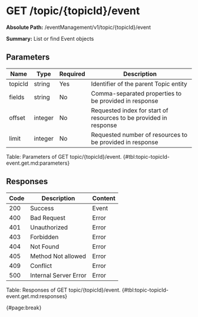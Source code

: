 <!--
    ATTENTION: This file was generated via gradle!
               Do NOT manually edit this file! Any such changes will be overwritten!
-->

# GET /topic/{topicId}/event

**Absolute Path:** /eventManagement/v1/topic/{topicId}/event

**Summary:** List or find Event objects

## Parameters

| Name | Type | Required | Description |
| ------ | ------ | --- | ------------ |
| topicId | string | Yes | Identifier of the parent Topic entity |
| fields | string | No | Comma-separated properties to be provided in response |
| offset | integer | No | Requested index for start of resources to be provided in response |
| limit | integer | No | Requested number of resources to be provided in response |

Table: Parameters of GET topic/{topicId}/event. {#tbl:topic-topicId-event.get.md:parameters}

## Responses

| Code | Description | Content |
|------|-------------|---------|
| 200 | Success | Event |
| 400 | Bad Request | Error |
| 401 | Unauthorized | Error |
| 403 | Forbidden | Error |
| 404 | Not Found | Error |
| 405 | Method Not allowed | Error |
| 409 | Conflict | Error |
| 500 | Internal Server Error | Error |

Table: Responses of GET topic/{topicId}/event. {#tbl:topic-topicId-event.get.md:responses}

{#page:break}
